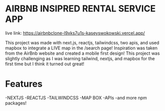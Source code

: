 # AIRBNB INSIPRED RENTAL SERVICE APP

live link: https://airbnbclone-l9xks7u1s-kaseyswokowski.vercel.app/

This project was made with next.js, reactjs, tailwindcss, two apis, and used mapbox to integrate a LIVE map in the /search page! Inspiration was taken from the AirBnb website and created a mobile first design! This project was slightly challenging as I was learning tailwind, nextjs, and mapbox for the first time but I think it turned out great!

# Features
-NEXTJS
-REACTJS
-TAILWINDCSS
-MAP BOX
-APIs
-and more npm packages!

